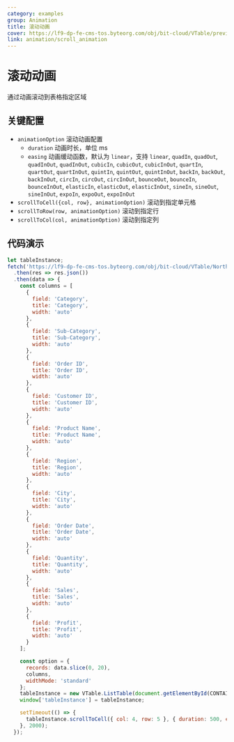 ```yaml
---
category: examples
group: Animation
title: 滚动动画
cover: https://lf9-dp-fe-cms-tos.byteorg.com/obj/bit-cloud/VTable/preview/scroll-animation.gif
link: animation/scroll_animation
---
```


# 滚动动画

通过动画滚动到表格指定区域

## 关键配置

- `animationOption` 滚动动画配置
  - `duration` 动画时长，单位 ms
  - `easing` 动画缓动函数，默认为 `linear`，支持 `linear`, `quadIn`, `quadOut`, `quadInOut`, `quadInOut`, `cubicIn`, `cubicOut`, `cubicInOut`, `quartIn`, `quartOut`, `quartInOut`, `quintIn`, `quintOut`, `quintInOut`, `backIn`, `backOut`, `backInOut`, `circIn`, `circOut`, `circInOut`, `bounceOut`, `bounceIn`, `bounceInOut`, `elasticIn`, `elasticOut`, `elasticInOut`, `sineIn`, `sineOut`, `sineInOut`, `expoIn`, `expoOut`, `expoInOut`
- `scrollToCell({col, row}, animationOption)` 滚动到指定单元格
- `scrollToRow(row, animationOption)` 滚动到指定行
- `scrollToCol(col, animationOption)` 滚动到指定列

## 代码演示

```javascript livedemo template=vtable
let tableInstance;
fetch('https://lf9-dp-fe-cms-tos.byteorg.com/obj/bit-cloud/VTable/North_American_Superstore_data100.json')
  .then(res => res.json())
  .then(data => {
    const columns = [
      {
        field: 'Category',
        title: 'Category',
        width: 'auto'
      },
      {
        field: 'Sub-Category',
        title: 'Sub-Category',
        width: 'auto'
      },
      {
        field: 'Order ID',
        title: 'Order ID',
        width: 'auto'
      },
      {
        field: 'Customer ID',
        title: 'Customer ID',
        width: 'auto'
      },
      {
        field: 'Product Name',
        title: 'Product Name',
        width: 'auto'
      },
      {
        field: 'Region',
        title: 'Region',
        width: 'auto'
      },
      {
        field: 'City',
        title: 'City',
        width: 'auto'
      },
      {
        field: 'Order Date',
        title: 'Order Date',
        width: 'auto'
      },
      {
        field: 'Quantity',
        title: 'Quantity',
        width: 'auto'
      },
      {
        field: 'Sales',
        title: 'Sales',
        width: 'auto'
      },
      {
        field: 'Profit',
        title: 'Profit',
        width: 'auto'
      }
    ];

    const option = {
      records: data.slice(0, 20),
      columns,
      widthMode: 'standard'
    };
    tableInstance = new VTable.ListTable(document.getElementById(CONTAINER_ID), option);
    window['tableInstance'] = tableInstance;

    setTimeout(() => {
      tableInstance.scrollToCell({ col: 4, row: 5 }, { duration: 500, easing: 'quadIn' });
    }, 2000);
  });
```
